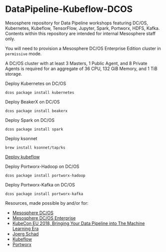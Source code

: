 # DataPipeline-Kubeflow-DCOS
Mesosphere repository for Data Pipeline workshops featuring DC/OS, Kubernetes, Kubeflow, TensorFlow, Jupyter, Spark, Portworx, HDFS, Kafka. Contents within this repository are intended for internal Mesosphere staff only.

You will need to provision a Mesosphere DC/OS Enterprise Edition cluster in `permissive` mode.

A DC/OS cluster with at least 3 Masters, 1 Public Agent, and 8 Private Agents is required for an aggregate of 36 CPU, 132 GiB Memory, and 1 TiB storage.

Deploy Kubernetes on DC/OS
```
dcos package install kubernetes
```

Deploy BeakerX on DC/OS
```
dcos package install beakerx
```

Deploy Spark on DC/OS
```
dcos package install spark
```

Deploy ksonnet
```
brew install ksonnet/tap/ks
```

[Deploy kubeflow](https://www.kubeflow.org/docs/about/user_guide/)


Deploy Portworx-Hadoop on DC/OS
```
dcos package install portworx-hadoop
```

Deploy Portworx-Kafka on DC/OS
```
dcos package install portworx-kafka
```




Resources, made possible by and/or for:
* [Mesosphere DC/OS](https://dcos.io)
* [Mesosphere DC/OS Enterprise](https://mesosphere.com/product)
* [KubeCon EU 2018, Bringing Your Data Pipeline into The Machine Learning Era](https://www.youtube.com/watch?v=f_-3rQoudnc)
* [Joerg Schad](https://github.com/joerg84)
* [Kubeflow](https://www.kubeflow.org)
* [Portworx](https://www.portworx.com)
